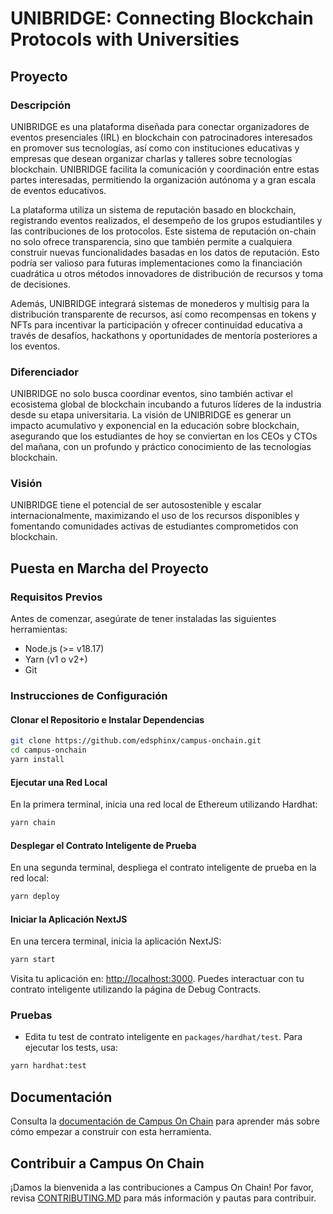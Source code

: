 # UNIBRIDGE: Connecting Blockchain Protocols with Universities

## Proyecto

### Descripción

UNIBRIDGE es una plataforma diseñada para conectar organizadores de eventos presenciales (IRL) en blockchain con patrocinadores interesados en promover sus tecnologías, así como con instituciones educativas y empresas que desean organizar charlas y talleres sobre tecnologías blockchain. UNIBRIDGE facilita la comunicación y coordinación entre estas partes interesadas, permitiendo la organización autónoma y a gran escala de eventos educativos.

La plataforma utiliza un sistema de reputación basado en blockchain, registrando eventos realizados, el desempeño de los grupos estudiantiles y las contribuciones de los protocolos. Este sistema de reputación on-chain no solo ofrece transparencia, sino que también permite a cualquiera construir nuevas funcionalidades basadas en los datos de reputación. Esto podría ser valioso para futuras implementaciones como la financiación cuadrática u otros métodos innovadores de distribución de recursos y toma de decisiones.

Además, UNIBRIDGE integrará sistemas de monederos y multisig para la distribución transparente de recursos, así como recompensas en tokens y NFTs para incentivar la participación y ofrecer continuidad educativa a través de desafíos, hackathons y oportunidades de mentoría posteriores a los eventos.

### Diferenciador

UNIBRIDGE no solo busca coordinar eventos, sino también activar el ecosistema global de blockchain incubando a futuros líderes de la industria desde su etapa universitaria. La visión de UNIBRIDGE es generar un impacto acumulativo y exponencial en la educación sobre blockchain, asegurando que los estudiantes de hoy se conviertan en los CEOs y CTOs del mañana, con un profundo y práctico conocimiento de las tecnologías blockchain.

### Visión

UNIBRIDGE tiene el potencial de ser autosostenible y escalar internacionalmente, maximizando el uso de los recursos disponibles y fomentando comunidades activas de estudiantes comprometidos con blockchain.

## Puesta en Marcha del Proyecto

### Requisitos Previos

Antes de comenzar, asegúrate de tener instaladas las siguientes herramientas:

- Node.js (>= v18.17)
- Yarn (v1 o v2+)
- Git

### Instrucciones de Configuración

#### Clonar el Repositorio e Instalar Dependencias

```bash
git clone https://github.com/edsphinx/campus-onchain.git
cd campus-onchain
yarn install
```

#### Ejecutar una Red Local

En la primera terminal, inicia una red local de Ethereum utilizando Hardhat:

```bash
yarn chain
```

#### Desplegar el Contrato Inteligente de Prueba

En una segunda terminal, despliega el contrato inteligente de prueba en la red local:

```bash
yarn deploy
```

#### Iniciar la Aplicación NextJS

En una tercera terminal, inicia la aplicación NextJS:

```bash
yarn start
```

Visita tu aplicación en: [http://localhost:3000](http://localhost:3000). Puedes interactuar con tu contrato inteligente utilizando la página de Debug Contracts.

### Pruebas

- Edita tu test de contrato inteligente en `packages/hardhat/test`. Para ejecutar los tests, usa:

```bash
yarn hardhat:test
```

## Documentación

Consulta la [documentación de Campus On Chain](https://github.com/edsphinx/campus-onchain/blob/main/README.md) para aprender más sobre cómo empezar a construir con esta herramienta.

## Contribuir a Campus On Chain

¡Damos la bienvenida a las contribuciones a Campus On Chain! Por favor, revisa [CONTRIBUTING.MD](https://github.com/edsphinx/campus-onchain/blob/main/CONTRIBUTING.md) para más información y pautas para contribuir.
